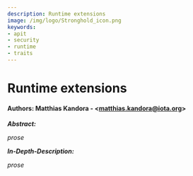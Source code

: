```yaml
---
description: Runtime extensions
image: /img/logo/Stronghold_icon.png
keywords:
- apit
- security
- runtime
- traits
---
```


# Runtime extensions 

#### Authors: Matthias Kandora - \<matthias.kandora@iota.org>

***Abstract:***

_prose_ 

***In-Depth-Description:***

_prose_ 